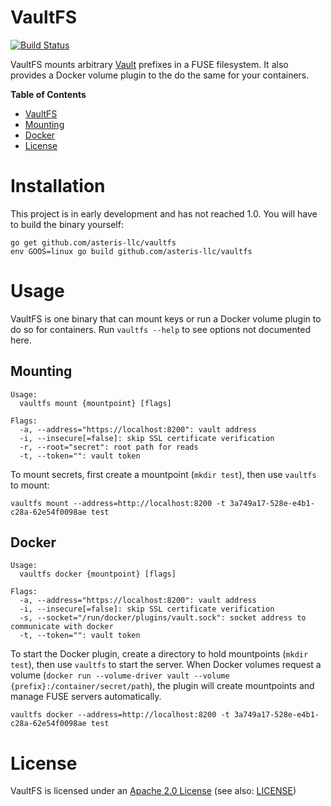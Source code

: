 # VaultFS

[![Build Status](https://travis-ci.org/asteris-llc/vaultfs.svg?branch=master)](https://travis-ci.org/asteris-llc/vaultfs)

VaultFS mounts arbitrary [Vault](https://vaultproject.io/) prefixes in a FUSE
filesystem. It also provides a Docker volume plugin to the do the same for your
containers.

<!-- markdown-toc start - Don't edit this section. Run M-x markdown-toc-generate-toc again -->
**Table of Contents**

- [VaultFS](#vaultfs)
- [Mounting](#mounting)
- [Docker](#docker)
- [License](#license)

<!-- markdown-toc end -->

# Installation

This project is in early development and has not reached 1.0. You will have to
build the binary yourself:

```shell
go get github.com/asteris-llc/vaultfs
env GOOS=linux go build github.com/asteris-llc/vaultfs
```

# Usage

VaultFS is one binary that can mount keys or run a Docker volume plugin to do so
for containers. Run `vaultfs --help` to see options not documented here.

## Mounting

```
Usage:
  vaultfs mount {mountpoint} [flags]

Flags:
  -a, --address="https://localhost:8200": vault address
  -i, --insecure[=false]: skip SSL certificate verification
  -r, --root="secret": root path for reads
  -t, --token="": vault token
```

To mount secrets, first create a mountpoint (`mkdir test`), then use `vaultfs`
to mount:

```shell
vaultfs mount --address=http://localhost:8200 -t 3a749a17-528e-e4b1-c28a-62e54f0098ae test
```

## Docker

```
Usage:
  vaultfs docker {mountpoint} [flags]

Flags:
  -a, --address="https://localhost:8200": vault address
  -i, --insecure[=false]: skip SSL certificate verification
  -s, --socket="/run/docker/plugins/vault.sock": socket address to communicate with docker
  -t, --token="": vault token
```

To start the Docker plugin, create a directory to hold mountpoints (`mkdir
test`), then use `vaultfs` to start the server. When Docker volumes request a
volume (`docker run --volume-driver vault --volume
{prefix}:/container/secret/path`), the plugin will create mountpoints and manage
FUSE servers automatically.

```shell
vaultfs docker --address=http://localhost:8200 -t 3a749a17-528e-e4b1-c28a-62e54f0098ae test
```

# License

VaultFS is licensed under an
[Apache 2.0 License](http://www.apache.org/licenses/LICENSE-2.0.html) (see also:
[LICENSE](LICENSE))
